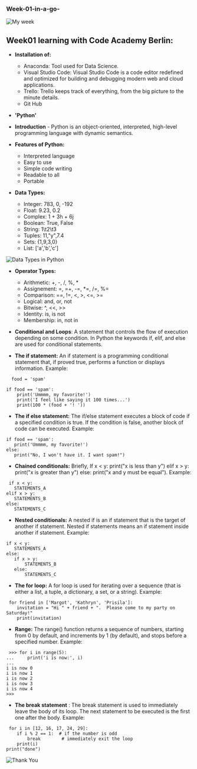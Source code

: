 ### Week-01-in-a-go-
![My week](https://i1.wp.com/itsareadingthing.com/wp-content/uploads/2019/01/picture_20190106_1550444241350564434401462150.png?resize=550%2C312)

## Week01 learning with Code Academy Berlin: 

* **Installation of:**

  - Anaconda: Tool used for Data Science.
  - Visual Studio Code: Visual Studio Code is a code editor redefined and optimized for building and debugging modern web and cloud applications.
  - Trello: Trello keeps track of everything, from the big picture to the minute details.
  - Git Hub 

* **'Python'**
* **Introduction** - Python is an object-oriented, interpreted, high-level programming language with dynamic semantics.

* **Features of Python:** 
  - Interpreted language
  - Easy to use
  - Simple code writing
  - Readable to all
  - Portable
                      
* **Data Types:** 
  - Integer: 783, 0, -192
  - Float: 9.23, 0.2
  - Complex: 1 + 3h + 6j
  - Boolean: True, False
  - String: 1\t2\t3
  - Tuples: 11,"y",7.4
  - Sets: {1,9,3,0}
  - List: ['a','b','c']
  

 ![Data Types in Python](https://media.geeksforgeeks.org/wp-content/uploads/20191023173512/Python-data-structure.jpg)


* **Operator Types:** 
  - Arithmetic: +, -, /, %, *
  - Assignement: =, =+, -=, *=, /=, %=
  - Comparison: ==, !=, <, >, <=, >=
  - Logical: and, or, not
  - Bitwise: ^, <<, >>
  - Identity: is, is not
  - Membership: in, not in
          
* **Conditional and Loops**: A statement that controls the flow of execution depending on some condition. In Python the keywords if, elif, and else are used for conditional statements.
 - **The if statement:** An if statement is a programming conditional statement that, if proved true, performs a function or displays information.
  Example:
```
  food = 'spam'

if food == 'spam':
    print('Ummmm, my favorite!')
    print('I feel like saying it 100 times...')
    print(100 * (food + '! '))
```
    
   - **The if else statement:** The if/else statement executes a block of code if a specified condition is true. If the condition is false, another block of code can be executed. 
  Example:
  
 ```
 if food == 'spam':
    print('Ummmm, my favorite!')
else:
    print("No, I won't have it. I want spam!")
 ```
    
   - **Chained conditionals:** Briefly, If x < y: print("x is less than y") elif x > y: print("x is greater than y") else: print("x and y must be equal").
  Example:
  
 ```
  if x < y:
    STATEMENTS_A
elif x > y:
    STATEMENTS_B
else:
    STATEMENTS_C
 ```

  - **Nested conditionals:** A nested if is an if statement that is the target of another if statement. Nested if statements means an if statement inside another if statement.
 Example:
 
 ```
 if x < y:
    STATEMENTS_A
else:
    if x > y:
        STATEMENTS_B
    else:
        STATEMENTS_C
  ```
        
  - **The for loop:** A for loop is used for iterating over a sequence (that is either a list, a tuple, a dictionary, a set, or a string).
 Example: 

```
 for friend in ['Margot', 'Kathryn', 'Prisila']:
    invitation = "Hi " + friend + ".  Please come to my party on Saturday!"
    print(invitation)
 ```
    
   - **Range:** The range() function returns a sequence of numbers, starting from 0 by default, and increments by 1 (by default), and stops before a specified number.
  Example:
  
 ``` 
  >>> for i in range(5):
...     print('i is now:', i)
...
i is now 0
i is now 1
i is now 2
i is now 3
i is now 4
>>>
```

   - **The break statement** : The break statement is used to immediately leave the body of its loop. The next statement to be executed is the first one after the body.
 Example: 
 
``` 
 for i in [12, 16, 17, 24, 29]:
    if i % 2 == 1:  # if the number is odd
        break        # immediately exit the loop
    print(i)
print("done")
```

![Thank You](https://image.shutterstock.com/image-vector/thank-you-colorful-vector-mixed-260nw-1623314314.jpg)
